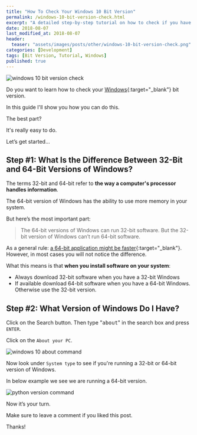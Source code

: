 ```yaml
---
title: "How To Check Your Windows 10 Bit Version"
permalink: /windows-10-bit-version-check.html
excerpt: "A detailed step-by-step tutorial on how to check if you have Windows 32 or 64 bit."
date: 2018-08-07
last_modified_at: 2018-08-07
header:
  teaser: "assets/images/posts/other/windows-10-bit-version-check.png"
categories: [Development]
tags: [Bit Version, Tutorial, Windows]
published: true
---
```


<img src="{{ site.url }}/assets/images/posts/other/windows-10-bit-version-check.png" alt="windows 10 bit version check" class="align-right title-image">

Do you want to learn how to check your [Windows](https://www.microsoft.com/en-us/windows){:target="_blank"} bit version.

In this guide I'll show you how you can do this.

The best part?

It's really easy to do.

Let’s get started…

## Step #1: What Is the Difference Between 32-Bit and 64-Bit Versions of Windows?

The terms 32-bit and 64-bit refer to **the way a computer's processor handles information**.

The 64-bit version of Windows has the ability to use more memory in your system.

But here’s the most important part:

> The 64-bit versions of Windows can run 32-bit software. But the 32-bit version of Windows can’t run 64-bit software.

As a general rule: [a 64-bit application might be faster](https://superuser.com/questions/271173/how-important-is-having-64-bit-programs-on-64-bit-os){:target="_blank"}. However, in most cases you will not notice the difference.

What this means is that **when you install software on your system**:

* Always download 32-bit software when you have a 32-bit Windows
* If available download 64-bit software when you have a 64-bit Windows. Otherwise use the 32-bit version.

## Step #2: What Version of Windows Do I Have?

Click on the Search button. Then type "<kbd>about</kbd>" in the search box and press `ENTER`.

Click on the `About your PC`.

<img src="{{ site.url }}/assets/images/posts/other/windows-10-about-command.png" alt="windows 10 about command">

Now look under `System type` to see if you're running a 32-bit or 64-bit version of Windows.

In below example we see we are running a 64-bit version.

<img src="{{ site.url }}/assets/images/posts/other/windows-10-bit-version.png" alt="python version command">

Now it’s your turn.

Make sure to leave a comment if you liked this post.

Thanks!
